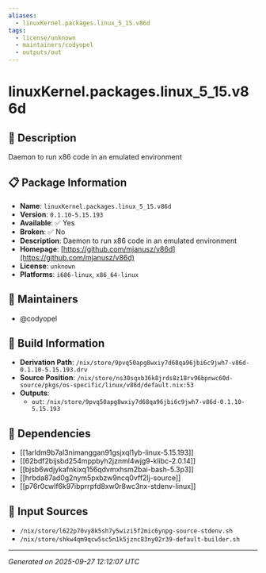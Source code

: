```yaml
---
aliases:
  - linuxKernel.packages.linux_5_15.v86d
tags:
  - license/unknown
  - maintainers/codyopel
  - outputs/out
---
```


# linuxKernel.packages.linux_5_15.v86d

## 📝 Description

Daemon to run x86 code in an emulated environment

## 📋 Package Information

- **Name**: `linuxKernel.packages.linux_5_15.v86d`
- **Version**: `0.1.10-5.15.193`
- **Available**: ✅ Yes
- **Broken**: ✅ No
- **Description**: Daemon to run x86 code in an emulated environment
- **Homepage**: [https://github.com/mjanusz/v86d](https://github.com/mjanusz/v86d)
- **License**: `unknown`
- **Platforms**: `i686-linux`, `x86_64-linux`
## 👥 Maintainers

- @codyopel


## 🔧 Build Information

- **Derivation Path**: `/nix/store/9pvq50apg8wxiy7d68qa96jbi6c9jwh7-v86d-0.1.10-5.15.193.drv`
- **Source Position**: `/nix/store/ns30sqxb36k8jrds8z18rv96bpnwc60d-source/pkgs/os-specific/linux/v86d/default.nix:53`
- **Outputs**:
  - `out`:  `/nix/store/9pvq50apg8wxiy7d68qa96jbi6c9jwh7-v86d-0.1.10-5.15.193`

## 🔗 Dependencies

- [[1arldm9b7al3nimanggan91gsjxql1yb-linux-5.15.193]]
- [[62bdf2bijsbd254mppbyh2jznml4wjg9-klibc-2.0.14]]
- [[bjsb6wdjykafnkixq156qdvmxhsm2bai-bash-5.3p3]]
- [[hrbda87ad0g2nym5pxbzw9ncq0vff2lj-source]]
- [[p76r0cwlf6k97ibprrpfd8xw0r8wc3nx-stdenv-linux]]

## 📁 Input Sources

- `/nix/store/l622p70vy8k5sh7y5wizi5f2mic6ynpg-source-stdenv.sh`
- `/nix/store/shkw4qm9qcw5sc5n1k5jznc83ny02r39-default-builder.sh`

---
*Generated on 2025-09-27 12:12:07 UTC*
